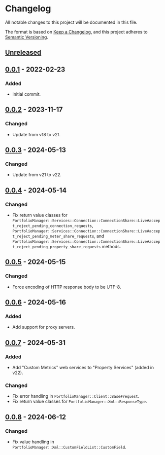 # Changelog

All notable changes to this project will be documented in this file.

The format is based on [Keep a Changelog](https://keepachangelog.com/en/1.0.0/),
and this project adheres to [Semantic Versioning](https://semver.org/spec/v2.0.0.html).

## [Unreleased]

## [0.0.1] - 2022-02-23

### Added
- Initial commit.

## [0.0.2] - 2023-11-17

### Changed
- Update from v18 to v21.

## [0.0.3] - 2024-05-13

### Changed
- Update from v21 to v22.

## [0.0.4] - 2024-05-14

### Changed
- Fix return value classes for `PortfolioManager::Services::Connection::ConnectionShare::Live#accept_reject_pending_connection_requests`, `PortfolioManager::Services::Connection::ConnectionShare::Live#accept_reject_pending_meter_share_requests`, and `PortfolioManager::Services::Connection::ConnectionShare::Live#accept_reject_pending_property_share_requests` methods.

## [0.0.5] - 2024-05-15

### Changed
- Force encoding of HTTP response body to be UTF-8.

## [0.0.6] - 2024-05-16

### Added
- Add support for proxy servers.

## [0.0.7] - 2024-05-31

### Added
- Add "Custom Metrics" web services to "Property Services" (added in v22).

### Changed
- Fix error handling in `PortfolioManager::Client::Base#request`.
- Fix return value classes for `PortfolioManager::Xml::ResponseType`.

## [0.0.8] - 2024-06-12

### Changed
- Fix value handling in `PortfolioManager::Xml::CustomFieldList::CustomField`.

[Unreleased]: https://github.com/pnnl/portfoliomanager-rb/compare/v0.0.1...HEAD
[0.0.1]: https://github.com/pnnl/portfoliomanager-rb/releases/tag/v0.0.1
[0.0.2]: https://github.com/pnnl/portfoliomanager-rb/releases/tag/v0.0.2
[0.0.3]: https://github.com/pnnl/portfoliomanager-rb/releases/tag/v0.0.3
[0.0.4]: https://github.com/pnnl/portfoliomanager-rb/releases/tag/v0.0.4
[0.0.5]: https://github.com/pnnl/portfoliomanager-rb/releases/tag/v0.0.5
[0.0.6]: https://github.com/pnnl/portfoliomanager-rb/releases/tag/v0.0.6
[0.0.7]: https://github.com/pnnl/portfoliomanager-rb/releases/tag/v0.0.7
[0.0.8]: https://github.com/pnnl/portfoliomanager-rb/releases/tag/v0.0.7
